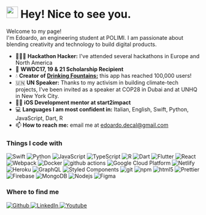 <h1><img src="https://emojis.slackmojis.com/emojis/images/1531849430/4246/blob-sunglasses.gif?1531849430" width="30"/> Hey! Nice to see you.</h1>


<p>Welcome to my page! </br> I'm Edoardo, an engineering student at POLIMI. I am passionate about blending creativity and technology to build digital products.</p>
<ul>
  <li>🧑🏻‍💻 <strong>Hackathon Hacker:</strong> I've attended several hackathons in Europe and North America</li>
  <li> <strong>WWDC17, 19 & 21 Scholarship Recipient</strong></li>
  <li>💧 <strong>Creator of <a href="https://apps.apple.com/it/app/fontanelle-dacqua/id1493955783">Drinking Fountains:</a></strong> this app has reached 100,000 users!</li>
  <li>🇺🇳 <strong>UN Speaker:</strong> Thanks to my activism in building climate-tech projects, I've been invited as a speaker at COP28 in Dubai and at UNHQ in New York City.</li>
  <li>👨‍🏫 <strong>iOS Development mentor at start2impact</strong></li>
  <li>💻 <strong>Languages I am most confident in:</strong> Italian, English, Swift, Python, JavaScript, Dart, R</li>
  <li>📫 <strong>How to reach me:</strong> email me at <a href="mailto:edoardo.decal@gmail.com">edoardo.decal@gmail.com</a></li>
</ul>
<h3>Things I code with</h3>
<p>
  <img alt="Swift" src="https://img.shields.io/badge/Swift-F54A2A?logo=swift&logoColor=white" />
  <img alt="Python" src="https://img.shields.io/badge/Python-3776AB?logo=python&logoColor=fff" />
  <img alt="JavaScript" src="https://img.shields.io/badge/JavaScript-F7DF1E?logo=javascript&logoColor=000" />
  <img alt="TypeScript" src="https://img.shields.io/badge/-TypeScript-007ACC?style=flat-square&logo=typescript&logoColor=white" />
  <img alt="R" src="https://img.shields.io/badge/R-%23276DC3.svg?logo=r&logoColor=white" />
  <img alt="Dart" src="https://img.shields.io/badge/Dart-%230175C2.svg?logo=dart&logoColor=white" />
  
  
  <img alt="Flutter" src="https://img.shields.io/badge/Flutter-02569B?logo=flutter&logoColor=fff" />
  <img alt="React" src="https://img.shields.io/badge/-React-45b8d8?style=flat-square&logo=react&logoColor=white" />
  <img alt="Webpack" src="https://img.shields.io/badge/-Webpack-8DD6F9?style=flat-square&logo=webpack&logoColor=white" /> 
  <img alt="Docker" src="https://img.shields.io/badge/-Docker-46a2f1?style=flat-square&logo=docker&logoColor=white" />
  <img alt="github actions" src="https://img.shields.io/badge/-Github_Actions-2088FF?style=flat-square&logo=github-actions&logoColor=white" />
  <img alt="Google Cloud Platform" src="https://img.shields.io/badge/-Google_Cloud_Platform-1a73e8?style=flat-square&logo=google-cloud&logoColor=white" />
    <img alt="Netlify" src="https://img.shields.io/badge/Netlify-%23000000.svg?logo=netlify&logoColor=#00C7B7" />
  <img alt="Heroku" src="https://img.shields.io/badge/-Heroku-430098?style=flat-square&logo=heroku&logoColor=white" />
  <img alt="GraphQL" src="https://img.shields.io/badge/-GraphQL-E10098?style=flat-square&logo=graphql&logoColor=white" />
  <img alt="Styled Components" src="https://img.shields.io/badge/-Styled_Components-db7092?style=flat-square&logo=styled-components&logoColor=white" />
  <img alt="git" src="https://img.shields.io/badge/-Git-F05032?style=flat-square&logo=git&logoColor=white" />
  <img alt="npm" src="https://img.shields.io/badge/-NPM-CB3837?style=flat-square&logo=npm&logoColor=white" />
  <img alt="html5" src="https://img.shields.io/badge/-HTML5-E34F26?style=flat-square&logo=html5&logoColor=white" />
  <img alt="Prettier" src="https://img.shields.io/badge/-Prettier-F7B93E?style=flat-square&logo=prettier&logoColor=white" />
  <img alt="Firebase" src="https://img.shields.io/badge/Firebase-039BE5?logo=Firebase&logoColor=white" />
  <img alt="MongoDB" src="https://img.shields.io/badge/-MongoDB-13aa52?style=flat-square&logo=mongodb&logoColor=white" />
  <img alt="Nodejs" src="https://img.shields.io/badge/-Nodejs-43853d?style=flat-square&logo=Node.js&logoColor=white" />
  <img alt="Figma" src="https://img.shields.io/badge/Figma-F24E1E?logo=figma&logoColor=white" />


  
</p>


<h3>Where to find me</h3>
<p>
  <a href="https://github.com/edoardodc" target="_blank">
    <img alt="Github" src="https://img.shields.io/badge/GitHub-%2312100E.svg?&style=for-the-badge&logo=Github&logoColor=white" />
  </a>
  <a href="https://www.linkedin.com/in/~edo" target="_blank">
    <img alt="LinkedIn" src="https://img.shields.io/badge/linkedin-%230077B5.svg?&style=for-the-badge&logo=linkedin&logoColor=white" />
  </a>
    <a href="https://www.youtube.com/@edodc" target="_blank">
    <img alt="Youtube" src="https://img.shields.io/badge/YouTube-FF0000?style=for-the-badge&logo=youtube&logoColor=white" />
  </a>
</p></p>
